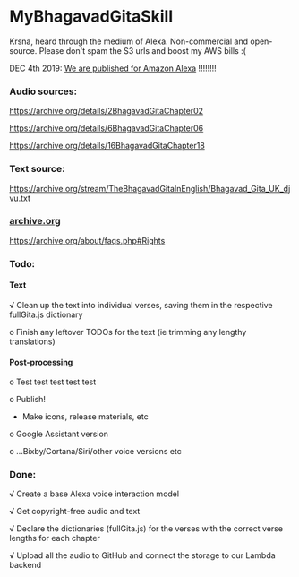 # MyBhagavadGitaSkill
Krsna, heard through the medium of Alexa. Non-commercial and open-source. Please don't spam the S3 urls and boost my AWS bills :(


DEC 4th 2019: [We are published for Amazon Alexa](https://www.amazon.com/dp/B0828YQ2GW/ref=sr_1_fkmr0_1) !!!!!!!!

### Audio sources:

https://archive.org/details/2BhagavadGitaChapter02

https://archive.org/details/6BhagavadGitaChapter06

https://archive.org/details/16BhagavadGitaChapter18


### Text source:

https://archive.org/stream/TheBhagavadGitaInEnglish/Bhagavad_Gita_UK_djvu.txt

### [archive.org](https://archive.org/about/faqs.php#Rights)

https://archive.org/about/faqs.php#Rights

### Todo:

#### Text

√ Clean up the text into individual verses, saving them in the respective fullGita.js dictionary

o Finish any leftover TODOs for the text (ie trimming any lengthy translations)

#### Post-processing

o Test test test test test

o Publish!

+ Make icons, release materials, etc

o Google Assistant version

o ...Bixby/Cortana/Siri/other voice versions etc


### Done:
√ Create a base Alexa voice interaction model

√ Get copyright-free audio and text

√ Declare the dictionaries (fullGita.js) for the verses with the correct verse lengths for each chapter

√ Upload all the audio to GitHub and connect the storage to our Lambda backend
